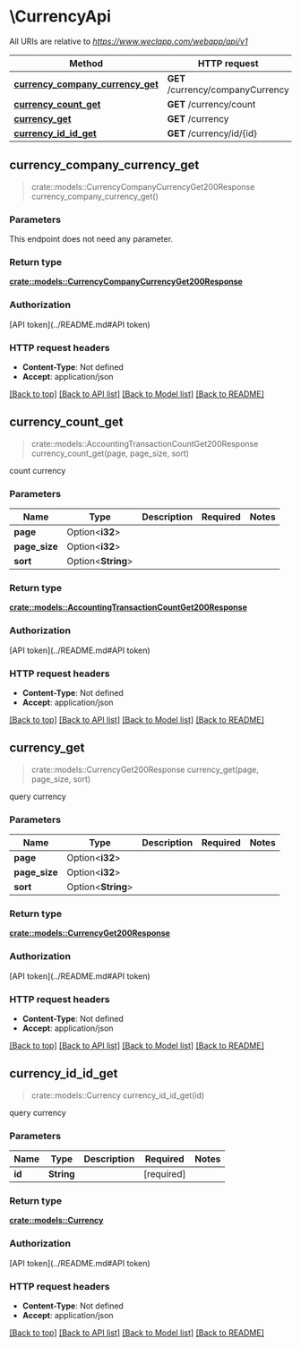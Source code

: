 # \CurrencyApi

All URIs are relative to *https://www.weclapp.com/webapp/api/v1*

Method | HTTP request | Description
------------- | ------------- | -------------
[**currency_company_currency_get**](CurrencyApi.md#currency_company_currency_get) | **GET** /currency/companyCurrency | 
[**currency_count_get**](CurrencyApi.md#currency_count_get) | **GET** /currency/count | 
[**currency_get**](CurrencyApi.md#currency_get) | **GET** /currency | 
[**currency_id_id_get**](CurrencyApi.md#currency_id_id_get) | **GET** /currency/id/{id} | 



## currency_company_currency_get

> crate::models::CurrencyCompanyCurrencyGet200Response currency_company_currency_get()


### Parameters

This endpoint does not need any parameter.

### Return type

[**crate::models::CurrencyCompanyCurrencyGet200Response**](_currency_companyCurrency_get_200_response.md)

### Authorization

[API token](../README.md#API token)

### HTTP request headers

- **Content-Type**: Not defined
- **Accept**: application/json

[[Back to top]](#) [[Back to API list]](../README.md#documentation-for-api-endpoints) [[Back to Model list]](../README.md#documentation-for-models) [[Back to README]](../README.md)


## currency_count_get

> crate::models::AccountingTransactionCountGet200Response currency_count_get(page, page_size, sort)


count currency

### Parameters


Name | Type | Description  | Required | Notes
------------- | ------------- | ------------- | ------------- | -------------
**page** | Option<**i32**> |  |  |
**page_size** | Option<**i32**> |  |  |
**sort** | Option<**String**> |  |  |

### Return type

[**crate::models::AccountingTransactionCountGet200Response**](_accountingTransaction_count_get_200_response.md)

### Authorization

[API token](../README.md#API token)

### HTTP request headers

- **Content-Type**: Not defined
- **Accept**: application/json

[[Back to top]](#) [[Back to API list]](../README.md#documentation-for-api-endpoints) [[Back to Model list]](../README.md#documentation-for-models) [[Back to README]](../README.md)


## currency_get

> crate::models::CurrencyGet200Response currency_get(page, page_size, sort)


query currency

### Parameters


Name | Type | Description  | Required | Notes
------------- | ------------- | ------------- | ------------- | -------------
**page** | Option<**i32**> |  |  |
**page_size** | Option<**i32**> |  |  |
**sort** | Option<**String**> |  |  |

### Return type

[**crate::models::CurrencyGet200Response**](_currency_get_200_response.md)

### Authorization

[API token](../README.md#API token)

### HTTP request headers

- **Content-Type**: Not defined
- **Accept**: application/json

[[Back to top]](#) [[Back to API list]](../README.md#documentation-for-api-endpoints) [[Back to Model list]](../README.md#documentation-for-models) [[Back to README]](../README.md)


## currency_id_id_get

> crate::models::Currency currency_id_id_get(id)


query currency

### Parameters


Name | Type | Description  | Required | Notes
------------- | ------------- | ------------- | ------------- | -------------
**id** | **String** |  | [required] |

### Return type

[**crate::models::Currency**](currency.md)

### Authorization

[API token](../README.md#API token)

### HTTP request headers

- **Content-Type**: Not defined
- **Accept**: application/json

[[Back to top]](#) [[Back to API list]](../README.md#documentation-for-api-endpoints) [[Back to Model list]](../README.md#documentation-for-models) [[Back to README]](../README.md)

